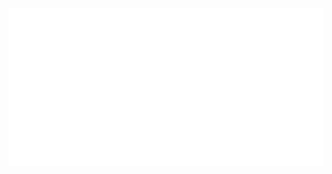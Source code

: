 <div align="center">
  <img src="https://raw.githubusercontent.com/jt3k/jt3k/54575d8d3c5d0a0b8a708b54f872d292c64f0999/img.svg"/>
</div>
